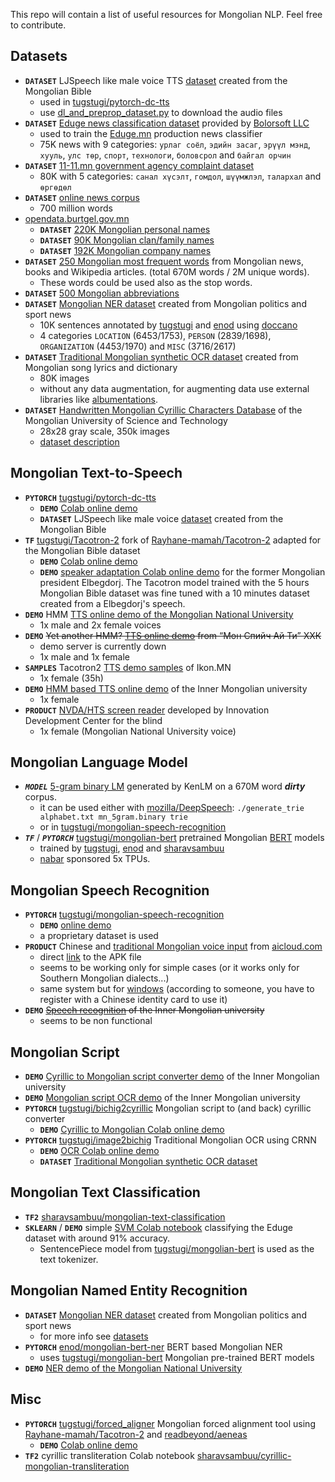 This repo will contain a list of useful resources for Mongolian NLP. Feel free to contribute.


## Datasets
* ****`DATASET`**** LJSpeech like male voice TTS [dataset](datasets/MBSpeech-1.0-csv.zip) created from the Mongolian Bible
  * used in [tugstugi/pytorch-dc-tts](https://github.com/tugstugi/pytorch-dc-tts)
  * use [dl_and_preprop_dataset.py](https://github.com/tugstugi/pytorch-dc-tts/blob/master/dl_and_preprop_dataset.py) to download the audio files
* ****`DATASET`**** [Eduge news classification dataset](datasets/eduge.csv.gz) provided by [Bolorsoft LLC](https://bolorsoft.com/)
  * used to train the [Eduge.mn](http://eduge.mn/) production news classifier
  * 75K news with 9 categories: `урлаг соёл`, `эдийн засаг`, `эрүүл мэнд`, `хууль`, `улс төр`,
`спорт`, `технологи`, `боловсрол` and `байгал орчин`
* ****`DATASET`**** [11-11.mn government agency complaint dataset](https://www.kaggle.com/enqush/mongolian-government-agency-1111mn-dataset/home)
  * 80K with 5 categories: `санал хүсэлт`, `гомдол`, `шүүмжлэл`, `талархал` and `өргөдөл`
* ****`DATASET`**** [online news corpus](https://yadi.sk/d/z5e3MVnKvFvF6w?fbclid=IwAR2wRJ4fRRMSDI8rhbNLdU2n_RiK08hU2rKwXwI7rc6JN2YNTeTna8xOOlg)
  * 700 million words
* [opendata.burtgel.gov.mn](http://opendata.burtgel.gov.mn)
  * ****`DATASET`**** [220K Mongolian personal names](datasets/mongolian_personal_names.csv.gz)
  * ****`DATASET`**** [90K Mongolian clan/family names](datasets/mongolian_clan_names.csv.gz)
  * ****`DATASET`**** [192K Mongolian company names](datasets/mongolian_company_names.csv.gz)
* ****`DATASET`**** [250 Mongolian most frequent words](datasets/most_frequent_words.csv) from Mongolian news, books and Wikipedia articles. (total 670M words / 2M unique words).
  * These words could be used also as the stop words.
* ****`DATASET`**** [500 Mongolian abbreviations](datasets/mongolian_abbreviations.csv)
* ****`DATASET`**** [Mongolian NER dataset](datasets/NER_v1.0.json.gz) created from Mongolian politics and sport news
  * 10K sentences annotated by [tugstugi](https://github.com/tugstugi) and [enod](https://github.com/enod) using [doccano](https://github.com/chakki-works/doccano)
  * 4 categories `LOCATION` (6453/1753), `PERSON` (2839/1698), `ORGANIZATION` (4453/1970) and `MISC` (3716/2617)
* ****`DATASET`**** [Traditional Mongolian synthetic OCR dataset](https://drive.google.com/file/d/1s9t22tRI22uolUv1bv023xj-x68gu1dp) created from Mongolian song lyrics and dictionary
  * 80K images
  * without any data augmentation, for augmenting data use external libraries like [albumentations](https://github.com/albu/albumentations).
* ****`DATASET`**** [Handwritten Mongolian Cyrillic Characters Database](https://www.kaggle.com/vimpigro/handwritten-mongolian-cyrillic-characters-database/version/1) of the Mongolian University of Science and Technology
  * 28x28 gray scale, 350k images
  * [dataset description](https://www.studocu.com/en/document/mongolian-university-of-science-and-technology/information-technology/other/hmcc-with-erdenechimeg/5451932/view)

## Mongolian Text-to-Speech
* ****`PYTORCH`**** [tugstugi/pytorch-dc-tts](https://github.com/tugstugi/pytorch-dc-tts)
  * ****`DEMO`**** [Colab online demo](https://colab.research.google.com/github/tugstugi/pytorch-dc-tts/blob/master/notebooks/MongolianTTS.ipynb)
  * ****`DATASET`**** LJSpeech like male voice [dataset](datasets/MBSpeech-1.0-csv.zip) created from the Mongolian Bible
* ****`TF`**** [tugstugi/Tacotron-2](https://github.com/tugstugi/Tacotron-2) fork of [Rayhane-mamah/Tacotron-2](https://github.com/Rayhane-mamah/Tacotron-2) adapted for
the Mongolian Bible dataset
  * ****`DEMO`**** [Colab online demo](https://colab.research.google.com/github/tugstugi/mongolian-nlp/blob/master/misc/Tacotron_MongolianTTS.ipynb)
  * ****`DEMO`**** [speaker adaptation Colab online demo](https://colab.research.google.com/github/tugstugi/mongolian-nlp/blob/master/misc/Tacotron_MongolianTTS_Elbegdorj.ipynb) for the former Mongolian president Elbegdorj. The Tacotron model trained with the 5 hours Mongolian Bible dataset was fine tuned with a 10 minutes dataset created from a Elbegdorj's speech.
* ****`DEMO`**** HMM [TTS online demo of the Mongolian National University](http://172.104.34.197/nlp-web-demo/)
  * 1x male and 2x female voices
* ****`DEMO`**** ~~Yet another HMM? [TTS online demo](http://178.128.108.243/tts/) from “Мон Спийч Ай Ти” ХХК~~
  * demo server is currently down
  * 1x male and 1x female
* ****`SAMPLES`**** Tacotron2 [TTS demo samples](https://ikon.mn/n/1j9a) of Ikon.MN
  * 1x female (35h)
* ****`DEMO`**** [HMM based TTS online demo](http://mtts.mglip.com/) of the Inner Mongolian university
  * 1x female
* ****`PRODUCT`**** [NVDA/HTS screen reader](https://www.idc-mn.info/english.php) developed by Innovation Development Center for the blind
  * 1x female (Mongolian National University voice)

## Mongolian Language Model
* ***`MODEL`*** [5-gram binary LM](https://drive.google.com/open?id=1XsNNdLDpJ75GBpw1FAUqZXyqwsb4919x) generated by KenLM on a 670M word ***dirty*** corpus.
  * it can be used either with [mozilla/DeepSpeech](https://github.com/mozilla/DeepSpeech): `./generate_trie alphabet.txt mn_5gram.binary trie`
  * or in [tugstugi/mongolian-speech-recognition](https://github.com/tugstugi/mongolian-speech-recognition)
* ***`TF`*** / ***`PYTORCH`*** [tugstugi/mongolian-bert](https://github.com/tugstugi/mongolian-bert) pretrained Mongolian [BERT](https://arxiv.org/abs/1810.04805) models
  * trained by [tugstugi](https://github.com/tugstugi), [enod](https://github.com/enod) and [sharavsambuu](https://github.com/sharavsambuu)
  * [nabar](https://github.com/nabar) sponsored 5x TPUs.

## Mongolian Speech Recognition
* ****`PYTORCH`**** [tugstugi/mongolian-speech-recognition](https://github.com/tugstugi/mongolian-speech-recognition)
  * ****`DEMO`**** [online demo](https://chimege.mn/)
  * a proprietary dataset is used
* ****`PRODUCT`**** Chinese and [traditional Mongolian voice input](https://www.aicloud.com/home/product/subpage?key=znsr) from [aicloud.com](https://www.aicloud.com)
  * direct [link](https://hci-app.oss-cn-beijing.aliyuncs.com/aicloud_input/HciCloudInputAndroid.apk) to the APK file
  * seems to be working only for simple cases (or it works only for Southern Mongolian dialects...)
  * same system but for [windows](http://index.mzywfy.org.cn:48080/fanyiju/download.jsp) (according to someone, you have to register with a Chinese identity card to use it)
* ****`DEMO`**** ~~[Speech recognition](http://asr.mglip.com) of the Inner Mongolian university~~
  * seems to be non functional

## Mongolian Script
* ****`DEMO`**** [Cyrillic to Mongolian script converter demo](http://trans.mglip.com/EnglishC2T.aspx) of the Inner Mongolian university
* ****`DEMO`**** [Mongolian script OCR demo](http://ocr.mglip.com/OcrDemo) of the Inner Mongolian university
* ****`PYTORCH`**** [tugstugi/bichig2cyrillic](bichig2cyrillic/) Mongolian script to (and back) cyrillic converter
  * ****`DEMO`**** [Cyrillic to Mongolian Colab online demo](https://colab.research.google.com/github/tugstugi/mongolian-nlp/blob/master/bichig2cyrillic/notebooks/Cyrillic2Bichig.ipynb)
* ****`PYTORCH`**** [tugstugi/image2bichig](image2bichig/) Traditional Mongolian OCR using CRNN
  * ****`DEMO`**** [OCR Colab online demo](https://colab.research.google.com/github/tugstugi/mongolian-nlp/blob/master/misc/MongolianScriptOCR.ipynb)
  * ****`DATASET`**** [Traditional Mongolian synthetic OCR dataset](https://drive.google.com/file/d/1s9t22tRI22uolUv1bv023xj-x68gu1dp)

## Mongolian Text Classification
* ****`TF2`**** [sharavsambuu/mongolian-text-classification](https://github.com/sharavsambuu/mongolian-text-classification)
* ****`SKLEARN`**** / ****`DEMO`**** simple [SVM Colab notebook](https://colab.research.google.com/github/tugstugi/mongolian-nlp/blob/master/misc/Eduge_SVM.ipynb) classifying the Eduge dataset with around 91% accuracy.
  * SentencePiece model from [tugstugi/mongolian-bert](https://github.com/tugstugi/mongolian-bert) is used as the text tokenizer.


## Mongolian Named Entity Recognition
* ****`DATASET`**** [Mongolian NER dataset](datasets/NER_v1.0.json.gz) created from Mongolian politics and sport news
  * for more info see [datasets](https://github.com/tugstugi/mongolian-nlp#datasets)
* ****`PYTORCH`**** [enod/mongolian-bert-ner](https://github.com/enod/mongolian-bert-ner) BERT based Mongolian NER
  * uses [tugstugi/mongolian-bert](https://github.com/tugstugi/mongolian-bert) Mongolian pre-trained BERT models
* ****`DEMO`**** [NER demo of the Mongolian National University](http://172.104.34.197/nlp-web-demo/)

## Misc
* ****`PYTORCH`**** [tugstugi/forced_aligner](forced_aligner/) Mongolian forced alignment tool using [Rayhane-mamah/Tacotron-2](https://github.com/Rayhane-mamah/Tacotron-2)
and [readbeyond/aeneas](https://github.com/readbeyond/aeneas)
  * ****`DEMO`**** [Colab online demo](https://colab.research.google.com/github/tugstugi/mongolian-nlp/blob/master/forced_aligner/Forced_Aligner.ipynb)
* ****`TF2`**** cyrillic transliteration Colab notebook [sharavsambuu/cyrillic-mongolian-transliteration](https://colab.research.google.com/drive/10Eq_VvR84oEOBUK5EflvAB35ZcrlQwGm)
